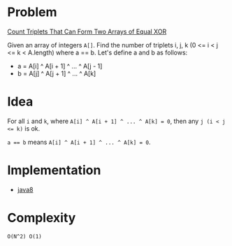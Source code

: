 # Problem

[Count Triplets That Can Form Two Arrays of Equal XOR](https://leetcode.com/problems/count-triplets-that-can-form-two-arrays-of-equal-xor/)

Given an array of integers `A[]`.
Find the number of triplets i, j, k (0 <= i < j <= k < A.length) where a == b.
Let's define a and b as follows:
* a = A[i] ^ A[i + 1] ^ ... ^ A[j - 1]
* b = A[j] ^ A[j + 1] ^ ... ^ A[k]

# Idea

For all `i` and `k`, where `A[i] ^ A[i + 1] ^ ... ^ A[k] = 0`, then any `j (i
< j <= k)` is ok.

`a == b` means `A[i] ^ A[i + 1] ^ ... ^ A[k] = 0`.

# Implementation

* [java8](Solution.java)

# Complexity

```
O(N^2) O(1)
```
